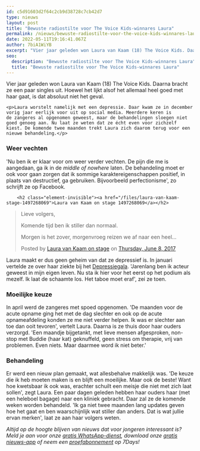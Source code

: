 ```yaml
---
id: c5d91603d2f64c2cb9d38728c7cb42d7
type: nieuws
layout: post
title: "Bewuste radiostilte voor The Voice Kids-winnares Laura"
permalink: /nieuws/bewuste-radiostilte-voor-the-voice-kids-winnares-laura/
date: 2022-05-11T19:16:41.067Z
author: 7biA1WiYB
excerpt: "Vier jaar geleden won Laura van Kaam (18) The Voice Kids. Daarna bracht ze een paar singles uit. Hoewel het lijkt alsof het allemaal heel goed met haar gaat, is dat absoluut niet het geval.  "
seo:
  description: "Bewuste radiostilte voor The Voice Kids-winnares Laura"
  title: "Bewuste radiostilte voor The Voice Kids-winnares Laura"
---
```

Vier jaar geleden won Laura van Kaam (18) The Voice Kids. Daarna bracht ze een paar singles uit. Hoewel het lijkt alsof het allemaal heel goed met haar gaat, is dat absoluut niet het geval.  

    <p>Laura worstelt namelijk met een depressie. Daar kwam ze in december vorig jaar eerlijk voor uit op social media. Meerdere keren is de zangeres al opgenomen geweest, maar de behandelingen sloegen niet goed genoeg aan. Nu laat ze weten dat ze écht even voor zichzelf kiest. De komende twee maanden trekt Laura zich daarom terug voor een nieuwe behandeling.</p>
<h3>Weer vechten</h3>
<p>'Nu ben ik er klaar voor om weer verder vechten. De pijn die me is aangedaan, ga ik in de <em>middle of nowhere</em> laten. De behandeling moet er ook voor gaan zorgen dat ik sommige karaktereigenschappen positief, in plaats van destructief, ga gebruiken. Bijvoorbeeld perfectionisme', zo schrijft ze op Facebook.</p>
<p><div class="media media-element-container media-default"><div id="file-417818" class="file file-document file-text-oembed">

        <h2 class="element-invisible"><a href="/files/laura-van-kaam-stage-1497268069">Laura van Kaam on stage 1497268069</a></h2>
    
  
  <div class="content">
    
<div id="fb-root"></div>
<script async="1" defer="1" crossorigin="anonymous" src="https://connect.facebook.net/en_US/sdk.js#xfbml=1&amp;version=v6.0"></script><div class="fb-post" data-href="https://www.facebook.com/Lauraonstage/posts/1057906134341023:0" data-width="640"><blockquote cite="https://www.facebook.com/Lauraonstage/posts/1057906134341023:0" class="fb-xfbml-parse-ignore"><p>Lieve volgers,

Komende tijd ben ik stiller dan normaal. 

Morgen is het zover, morgenvroeg reizen we af naar een heel...</p>Posted by <a href="https://www.facebook.com/Lauraonstage/">Laura van Kaam on stage</a> on&nbsp;<a href="https://www.facebook.com/Lauraonstage/posts/1057906134341023:0">Thursday, June 8, 2017</a></blockquote></div>  </div>

  
</div>
</div>
<p>Laura maakt er dus geen geheim van dat ze depressief is. In januari vertelde ze over haar ziekte bij het <a href="https://7dagen.netlify.app/lifestyle-nieuws/voice-kid-laura-18-ik-wil-niet-meer-liegen-ik-ben-depressief">Depressiegala</a>. 'Jarenlang ben ik acteur geweest in mijn eigen leven. Nu sta ik hier voor het eerst op het podium als mezelf. Ik laat de schaamte los. Het taboe moet eraf', zei ze toen.</p>
<h3>Moeilijke keuze</h3>
<p>In april werd de zangeres met spoed opgenomen. 'De maanden voor de acute opname ging het met de dag slechter en ook op de acute opnameafdeling konden ze me niet verder helpen. Ik was er slechter aan toe dan ooit tevoren', vertelt Laura. Daarna is ze thuis door haar ouders verzorgd. 'Een maandje bijgetankt, met lieve mensen afgesproken, non-stop met Buddie (haar kat) geknuffeld, geen stress om therapie, vrij van problemen. Even niets. Maar daarmee word ik niet beter.'</p>
<h3>Behandeling</h3>
<p>Er werd een nieuw plan gemaakt, wat allesbehalve makkelijk was. 'De keuze die ik heb moeten maken is en blijft een moeilijke. Maar ook de beste! Want hoe kwetsbaar ik ook was, erachter schuilt een meisje die niet met zich laat sollen', zegt Laura. Een paar dagen geleden hebben haar ouders haar (met een heleboel bagage) naar een kliniek gebracht. Daar zal ze de komende weken worden behandeld. 'Ik ga niet twee maanden lang updates geven hoe het gaat en ben waarschijnlijk wat stiller dan anders. Dat is wat jullie ervan merken', laat ze aan haar volgers weten.</p>
<p><em>Altijd op de hoogte blijven van nieuws dat voor jongeren interessant is? Meld je aan voor onze <a href="https://7dagen.netlify.app/whatsapp">gratis WhatsApp-dienst</a>, download onze <a href="https://7dagen.netlify.app/app">gratis nieuws-app</a> of neem een <a href="https://7dagen.netlify.app/abonnement">proefabonnement</a> op 7Days!</em></p>  
